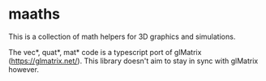 # maaths

This is a collection of math helpers for 3D graphics and simulations.

The vec*, quat*, mat* code is a typescript port of glMatrix (https://glmatrix.net/). This library doesn't aim to stay in sync with glMatrix however.

